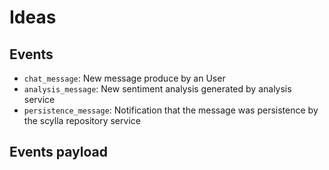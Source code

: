 # Ideas

## Events
- `chat_message`: New message produce by an User
- `analysis_message`: New sentiment analysis generated by analysis service
- `persistence_message`: Notification that the message was persistence by the scylla repository service

## Events payload

